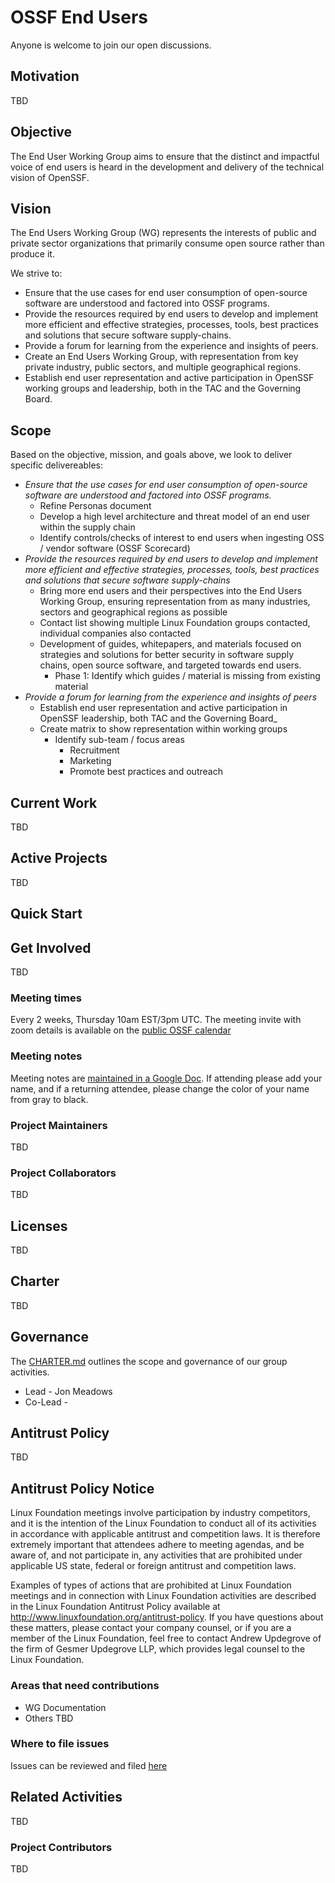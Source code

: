 # OSSF End Users

Anyone is welcome to join our open discussions.

## Motivation

TBD

## Objective

The End User Working Group aims to ensure that the distinct and impactful voice of end users is heard in the development and delivery of the technical vision of OpenSSF.

## Vision

The End Users Working Group (WG) represents the interests of public and private sector organizations that primarily consume open source rather than produce it.

We strive to:

- Ensure that the use cases for end user consumption of open-source software are understood and factored into OSSF programs.
- Provide the resources required by end users to develop and implement more efficient and effective strategies, processes, tools, best practices and solutions that secure software supply-chains.
- Provide a forum for learning from the experience and insights of peers.
- Create an End Users Working Group, with representation from key private industry, public sectors, and multiple geographical regions.
- Establish end user representation and active participation in OpenSSF working groups and leadership, both in the TAC and the Governing Board.

## Scope

Based on the objective, mission, and goals above, we look to deliver specific delivereables:

- _Ensure that the use cases for end user consumption of open-source software are understood and factored into OSSF programs._
  - Refine Personas document
  - Develop a high level architecture and threat model of an end user within the supply chain
  - Identify controls/checks of interest to end users when ingesting OSS / vendor software (OSSF Scorecard)
- _Provide the resources required by end users to develop and implement more efficient and effective strategies, processes, tools, best practices and solutions that secure software supply-chains_
  - Bring more end users and their perspectives into the End Users Working Group, ensuring representation from as many industries, sectors and geographical regions as possible
  - Contact list showing multiple Linux Foundation groups contacted, individual companies also contacted
  - Development of guides, whitepapers, and materials focused on strategies and solutions for better security in software supply chains, open source software, and targeted towards end users.
    - Phase 1: Identify which guides / material is missing from existing material
- _Provide a forum for learning from the experience and insights of peers_
  - Establish end user representation and active participation in OpenSSF leadership, both TAC and the Governing Board_
  - Create matrix to show representation within working groups
    - Identify sub-team / focus areas
      - Recruitment
      - Marketing
      - Promote best practices and outreach

## Current Work

TBD

## Active Projects

TBD

## Quick Start

## Get Involved

TBD

### Meeting times

Every 2 weeks, Thursday 10am EST/3pm UTC. The meeting invite with zoom details is available on the [public OSSF calendar](https://calendar.google.com/calendar?cid=czYzdm9lZmhwNWk5cGZsdGI1cTY3bmdwZXNAZ3JvdXAuY2FsZW5kYXIuZ29vZ2xlLmNvbQ)

### Meeting notes

Meeting notes are [maintained in a Google Doc](https://docs.google.com/document/d/1KQalBRzfRBvsqh73JUYfp1KG-AJdXcv2Z8LTIFoQP8c/edit#). If attending please add your name, and if a returning attendee, please change the color of your name from gray to black.

### Project Maintainers

TBD

### Project Collaborators

TBD

## Licenses

TBD

## Charter

TBD

## Governance

The [CHARTER.md](CHARTER.md) outlines the scope and governance of our group activities.

- Lead - Jon Meadows
- Co-Lead -

## Antitrust Policy

TBD

## Antitrust Policy Notice

Linux Foundation meetings involve participation by industry competitors, and it is the intention of the Linux Foundation to conduct all of its activities in accordance with applicable antitrust and competition laws. It is therefore extremely important that attendees adhere to meeting agendas, and be aware of, and not participate in, any activities that are prohibited under applicable US state, federal or foreign antitrust and competition laws.

Examples of types of actions that are prohibited at Linux Foundation meetings and in connection with Linux Foundation activities are described in the Linux Foundation Antitrust Policy available at <http://www.linuxfoundation.org/antitrust-policy>. If you have questions about these matters, please contact your company counsel, or if you are a member of the Linux Foundation, feel free to contact Andrew Updegrove of the firm of Gesmer Updegrove LLP, which provides legal counsel to the Linux Foundation.

### Areas that need contributions

- WG Documentation
- Others TBD

### Where to file issues

Issues can be reviewed and filed [here](https://github.com/ossf/wg-endusers/issues)

## Related Activities

TBD

### Project Contributors

TBD